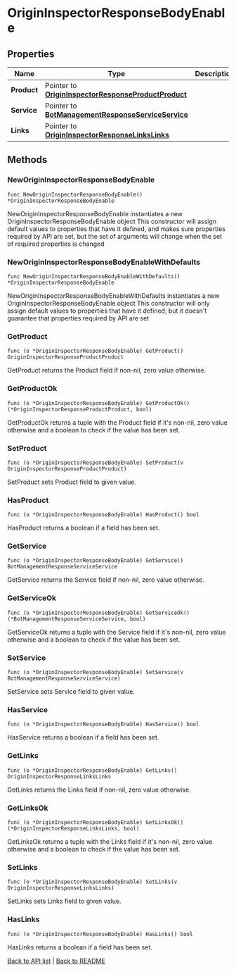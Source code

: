 # OriginInspectorResponseBodyEnable

## Properties

Name | Type | Description | Notes
------------ | ------------- | ------------- | -------------
**Product** | Pointer to [**OriginInspectorResponseProductProduct**](OriginInspectorResponseProductProduct.md) |  | [optional] 
**Service** | Pointer to [**BotManagementResponseServiceService**](BotManagementResponseServiceService.md) |  | [optional] 
**Links** | Pointer to [**OriginInspectorResponseLinksLinks**](OriginInspectorResponseLinksLinks.md) |  | [optional] 

## Methods

### NewOriginInspectorResponseBodyEnable

`func NewOriginInspectorResponseBodyEnable() *OriginInspectorResponseBodyEnable`

NewOriginInspectorResponseBodyEnable instantiates a new OriginInspectorResponseBodyEnable object
This constructor will assign default values to properties that have it defined,
and makes sure properties required by API are set, but the set of arguments
will change when the set of required properties is changed

### NewOriginInspectorResponseBodyEnableWithDefaults

`func NewOriginInspectorResponseBodyEnableWithDefaults() *OriginInspectorResponseBodyEnable`

NewOriginInspectorResponseBodyEnableWithDefaults instantiates a new OriginInspectorResponseBodyEnable object
This constructor will only assign default values to properties that have it defined,
but it doesn't guarantee that properties required by API are set

### GetProduct

`func (o *OriginInspectorResponseBodyEnable) GetProduct() OriginInspectorResponseProductProduct`

GetProduct returns the Product field if non-nil, zero value otherwise.

### GetProductOk

`func (o *OriginInspectorResponseBodyEnable) GetProductOk() (*OriginInspectorResponseProductProduct, bool)`

GetProductOk returns a tuple with the Product field if it's non-nil, zero value otherwise
and a boolean to check if the value has been set.

### SetProduct

`func (o *OriginInspectorResponseBodyEnable) SetProduct(v OriginInspectorResponseProductProduct)`

SetProduct sets Product field to given value.

### HasProduct

`func (o *OriginInspectorResponseBodyEnable) HasProduct() bool`

HasProduct returns a boolean if a field has been set.

### GetService

`func (o *OriginInspectorResponseBodyEnable) GetService() BotManagementResponseServiceService`

GetService returns the Service field if non-nil, zero value otherwise.

### GetServiceOk

`func (o *OriginInspectorResponseBodyEnable) GetServiceOk() (*BotManagementResponseServiceService, bool)`

GetServiceOk returns a tuple with the Service field if it's non-nil, zero value otherwise
and a boolean to check if the value has been set.

### SetService

`func (o *OriginInspectorResponseBodyEnable) SetService(v BotManagementResponseServiceService)`

SetService sets Service field to given value.

### HasService

`func (o *OriginInspectorResponseBodyEnable) HasService() bool`

HasService returns a boolean if a field has been set.

### GetLinks

`func (o *OriginInspectorResponseBodyEnable) GetLinks() OriginInspectorResponseLinksLinks`

GetLinks returns the Links field if non-nil, zero value otherwise.

### GetLinksOk

`func (o *OriginInspectorResponseBodyEnable) GetLinksOk() (*OriginInspectorResponseLinksLinks, bool)`

GetLinksOk returns a tuple with the Links field if it's non-nil, zero value otherwise
and a boolean to check if the value has been set.

### SetLinks

`func (o *OriginInspectorResponseBodyEnable) SetLinks(v OriginInspectorResponseLinksLinks)`

SetLinks sets Links field to given value.

### HasLinks

`func (o *OriginInspectorResponseBodyEnable) HasLinks() bool`

HasLinks returns a boolean if a field has been set.


[Back to API list](../README.md#documentation-for-api-endpoints) | [Back to README](../README.md)
